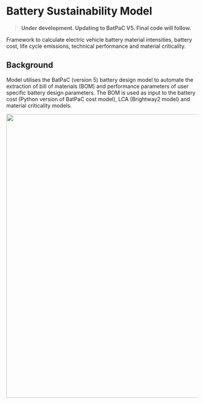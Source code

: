 # Battery Sustainability Model
> **Under development. Updating to BatPaC V5. Final code will follow.**


Framework to calculate electric vehicle battery material intensities, battery cost, life cycle emissions, technical performance and material criticality.  

## Background
Model utilises the BatPaC (version 5) battery design model to automate the extraction of bill of materials (BOM) and performance parameters of user specific battery design parameters. The BOM is used as input to the battery cost (Python version of BatPaC cost model), LCA (Brightway2 model) and material criticality models. 



<p align="center">


<img src="https://github.com/jbaars2/Batt_Sust_Model/blob/main/docs/battery_model_overview.jpg" width="750">


</p>


